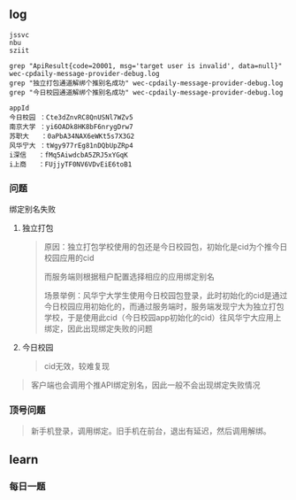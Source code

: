 ## log

```
jssvc
nbu
sziit
```



```shell
grep "ApiResult{code=20001, msg='target user is invalid', data=null}" wec-cpdaily-message-provider-debug.log
grep "独立打包通道解绑个推别名成功" wec-cpdaily-message-provider-debug.log
grep "今日校园通道解绑个推别名成功" wec-cpdaily-message-provider-debug.log
```



```
appId
今日校园 ：Cte3dZnvRC8QnUSNl7WZv5
南京大学 ：yi6OADk8HK8bF6nrygDrw7
苏职大	  ：0aPbA34NAX6eWKt5s7X3G2
风华宁大 ：tWgy977rEg81nDQbUpZRp4
i深信   ：fMq5AiwdcbA5ZRJ5xYGqK
i上商   ：FUjjyTF0NV6VDvEiE6toB1
```





### 问题

绑定别名失败

1. 独立打包

   > 原因：独立打包学校使用的包还是今日校园包，初始化是cid为个推今日校园应用的cid
   >
   > 而服务端则根据租户配置选择相应的应用绑定别名
   >
   > 场景举例：风华宁大学生使用今日校园包登录，此时初始化的cid是通过今日校园应用初始化的，而通过服务端时，服务端发现宁大为独立打包学校，于是使用此cid（今日校园app初始化的cid）往风华宁大应用上绑定，因此出现绑定失败的问题



2. 今日校园

   > cid无效，较难复现

   



> 客户端也会调用个推API绑定别名，因此一般不会出现绑定失败情况





### 顶号问题

> 新手机登录，调用绑定。旧手机在前台，退出有延迟，然后调用解绑。







## learn

### 每日一题




